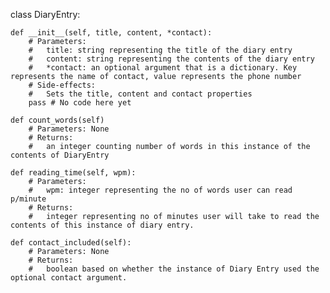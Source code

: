 class DiaryEntry:
 
    def __init__(self, title, content, *contact):
        # Parameters:
        #   title: string representing the title of the diary entry
        #   content: string representing the contents of the diary entry
        #   *contact: an optional argument that is a dictionary. Key represents the name of contact, value represents the phone number
        # Side-effects:
        #   Sets the title, content and contact properties
        pass # No code here yet

    def count_words(self)
        # Parameters: None
        # Returns:
        #   an integer counting number of words in this instance of the contents of DiaryEntry

    def reading_time(self, wpm):
        # Parameters:
        #   wpm: integer representing the no of words user can read p/minute
        # Returns:
        #   integer representing no of minutes user will take to read the contents of this instance of diary entry. 

    def contact_included(self):
        # Parameters: None
        # Returns:
        #   boolean based on whether the instance of Diary Entry used the optional contact argument. 

    




